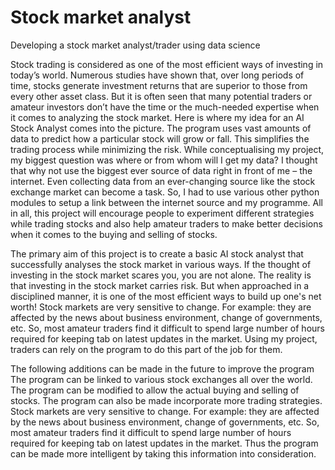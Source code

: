 # Stock market analyst
Developing a stock market analyst/trader using data science

Stock trading is considered as one of the most efficient ways of investing in today’s world. Numerous studies have shown that, over long periods of time, stocks generate investment returns that are superior to those from every other asset class.
But it is often seen that many potential traders or amateur investors don’t have the time or the much-needed expertise when it comes to analyzing the stock market. Here is where my idea for an AI Stock Analyst comes into the picture. The program uses vast amounts of data to predict how a particular stock will grow or fall. This simplifies the trading process while minimizing the risk.
While conceptualising my project, my biggest question was where or from whom will I get my data? I thought that why not use the biggest ever source of data right in front of me – the internet. Even collecting data from an ever-changing source like the stock exchange market can become a task. So, I had to use various other python modules to setup a link between the internet source and my programme.
All in all, this project will encourage people to experiment different strategies while trading stocks and also help amateur traders to make better decisions when it comes to the buying and selling of stocks.

The primary aim of this project is to create a basic AI stock analyst that successfully analyses the stock market in various ways.
If the thought of investing in the stock market scares you, you are not alone. The reality is that investing in the stock market carries risk. But when approached in a disciplined manner, it is one of the most efficient ways to build up one's net worth!
Stock markets are very sensitive to change. For example: they are affected by the news about business environment, change of governments, etc. So, most amateur traders find it difficult to spend large number of hours required for keeping tab on latest updates in the market. Using my project, traders can rely on the program to do this part of the job for them.

The following additions can be made in the future to improve the program
The program can be linked to various stock exchanges all over the world.
The program can be modified to allow the actual buying and selling of stocks.
The program can also be made incorporate more trading strategies.
Stock markets are very sensitive to change. For example: they are affected by the news about business environment, change of governments, etc. So, most amateur traders find it difficult to spend large number of hours required for keeping tab on latest updates in the market. Thus the program can be made more intelligent by taking this information into consideration.
